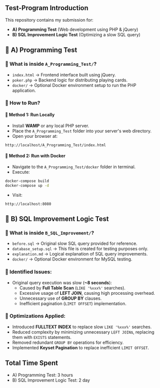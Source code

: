 ## Test-Program Introduction
This repository contains my submission for:
- **A) Programming Test** (Web development using PHP & jQuery)
- **B) SQL Improvement Logic Test** (Optimizing a slow SQL query)


## 🚩 A) Programming Test
### 📌 What is inside `A_Programming_Test/`?
- `index.html` → Frontend interface built using jQuery.
- `poker.php` → Backend logic for distributing playing cards.
- `docker/` → Optional Docker environment setup to run the PHP application.
### 🚀 How to Run?
#### 🔧 Method 1: Run Locally
  - Install **WAMP** or any local PHP server.
  - Place the `A_Programming_Test` folder into your server's web directory.
  - Open your browser at:  

  ```
  http://localhost/A_Programming_Test/index.html
  ```
#### 🔧 Method 2: Run with Docker
  - Navigate to the `A_Programming_Test/docker` folder in terminal.
  - Execute:
  
  ```bash
  docker-compose build
  docker-compose up -d
  ```
  - Visit:
  
  ```
  http://localhost:8080
  ```


## 🚩 B) SQL Improvement Logic Test
### 📌 What is inside `B_SQL_Improvement/`?
- `before.sql` → Original slow SQL query provided for reference.
- `database_setup.sql` → This file is created for testing purposes only.
- `explanation.md` → Logical explanation of SQL query improvements.
- `docker/` → Optional Docker environment for MySQL testing.
### 🐞 Identified Issues:
- Original query execution was slow (**~8 seconds**):
  - Caused by **Full Table Scan** (`LIKE '%xxx%'` searches).
  - Excessive usage of **LEFT JOIN**, causing high processing overhead.
  - Unnecessary use of **GROUP BY** clauses.
  - Inefficient pagination (`LIMIT OFFSET`) implementation.
### 🚀 Optimizations Applied:
- Introduced **FULLTEXT INDEX** to replace slow `LIKE '%xxx%'` searches.
- Reduced complexity by minimizing unnecessary `LEFT JOIN`s, replacing them with `EXISTS` statements.
- Removed redundant `GROUP BY` operations for efficiency.
- Implemented **Keyset Pagination** to replace inefficient `LIMIT OFFSET`.


## Total Time Spent
- A) Programming Test: 3 hours  
- B) SQL Improvement Logic Test: 2 day
